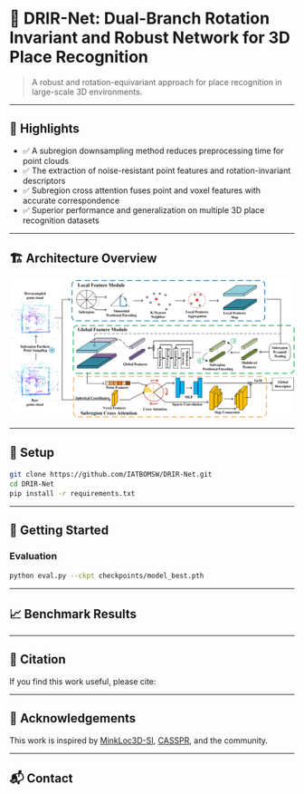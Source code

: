 

# 📍 DRIR-Net: Dual-Branch Rotation Invariant and Robust Network for 3D Place Recognition

> A robust and rotation-equivariant approach for place recognition in large-scale 3D environments.  

---

## 🌟 Highlights

- ✅ A subregion downsampling method reduces preprocessing time for point clouds
- ✅ The extraction of noise-resistant point features and rotation-invariant descriptors
- ✅ Subregion cross attention fuses point and voxel features with accurate correspondence
- ✅ Superior performance and generalization on multiple 3D place recognition datasets

---

## 🏗️ Architecture Overview

![Architecture](figures/pipline.jpg)

---

## 🔧 Setup

```bash
git clone https://github.com/IATBOMSW/DRIR-Net.git
cd DRIR-Net
pip install -r requirements.txt
```

---

## 🚀 Getting Started


### Evaluation
```bash
python eval.py --ckpt checkpoints/model_best.pth
```

---

## 📈 Benchmark Results


---

## 📄 Citation

If you find this work useful, please cite:

---

## 🙏 Acknowledgements

This work is inspired by [MinkLoc3D-SI](https://github.com/KamilZywanowski/MinkLoc3D-SI), [CASSPR](https://github.com/Yan-Xia/CASSPR), and the community.

---

## 📬 Contact


```
